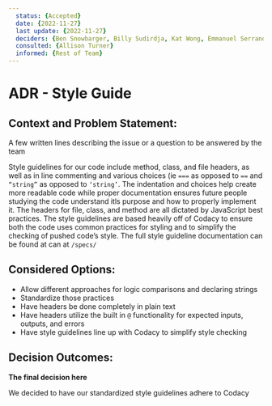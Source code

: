 ```yaml
---
  status: {Accepted}
  date: {2022-11-27}
  last update: {2022-11-27}
  deciders: {Ben Snowbarger, Billy Sudirdja, Kat Wong, Emmanuel Serrano, Bennett Zhang}
  consulted: {Allison Turner}
  informed: {Rest of Team}
---
```


# ADR - Style Guide

## Context and Problem Statement:

A few written lines describing the issue or a question to be answered by the team

Style guidelines for our code include method, class, and file headers, as well as in line commenting and various choices (ie `===` as opposed to `==` and `“string”` as opposed to `‘string’`. The indentation and choices help create more readable code while proper documentation ensures future people studying the code understand itls purpose and how to properly implement it. The headers for file, class, and method are all dictated by JavaScript best practices. The style guidelines are based heavily off of Codacy to ensure both the code uses common practices for styling and to simplify the checking of pushed code’s style. The full style guideline documentation can be found at can at `/specs/`

## Considered Options:

- Allow different approaches for logic comparisons and declaring strings
- Standardize those practices
- Have headers be done completely in plain text
- Have headers utilize the built in `@` functionality for expected inputs, outputs, and errors
- Have style guidelines line up with Codacy to simplify style checking

## Decision Outcomes:

**The final decision here**

We decided to have our standardized style guidelines adhere to Codacy
